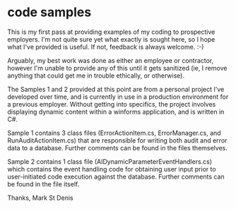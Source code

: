 # code samples
 
This is my first pass at providing examples of my coding to prospective employers. I'm not quite sure yet what exactly is sought here, so I hope what I've provided is useful. If not, feedback is always welcome. :-)

Arguably, my best work was done as either an employee or contractor, however I'm unable to provide any of this until it gets sanitized
(ie, I remove anything that could get me in trouble ethically, or otherwise).

The Samples 1 and 2 provided at this point are from a personal project I've developed over time, and is currently in use in a production environment for a previous employer. Without getting into specifics, the project involves displaying dynamic content within a winforms application, and is written in C#. 

Sample 1 contains 3 class files (ErrorActionItem.cs, ErrorManager.cs, and RunAuditActionItem.cs) that are responsible for writing both audit and error data to a database. 
Further comments can be found in the files themselves.

Sample 2 contains 1 class file (AIDynamicParameterEventHandlers.cs) which contains the event handling code for obtaining user input prior to user-initiated code execution against the database.
Further comments can be found in the file itself.

Thanks,
Mark St Denis

